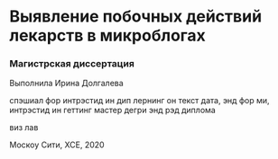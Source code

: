 # Выявление побочных действий лекарств в микроблогах

### Магистрская диссертация

Выполнила Ирина Долгалева

спэшиал фор интрэстид ин дип лернинг он текст дата, энд фор ми, интрэстид ин геттинг мастер дегри энд рэд диплома

виз лав


Москоу Сити, ХСЕ, 2020
